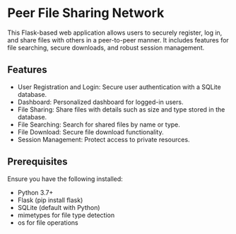 # Peer File Sharing Network

This Flask-based web application allows users to securely register, log in, and share files with others in a peer-to-peer manner. It includes features for file searching, secure downloads, and robust session management.

## Features

- User Registration and Login: Secure user authentication with a SQLite database.
- Dashboard: Personalized dashboard for logged-in users.
- File Sharing: Share files with details such as size and type stored in the database.
- File Searching: Search for shared files by name or type.
- File Download: Secure file download functionality.
- Session Management: Protect access to private resources.

## Prerequisites

Ensure you have the following installed:

- Python 3.7+
- Flask (pip install flask)
- SQLite (default with Python)
- mimetypes for file type detection
- os for file operations
